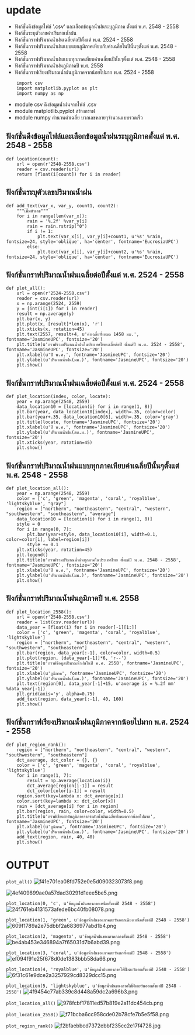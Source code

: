 # update
- ฟังก์ชั่นดึงข้อมูลไฟล์ '.csv' และเลือกข้อมูลน้ำฝนระบุภูมิภาค ตั้งแต่ พ.ศ. 2548 - 2558
- ฟังก์ชั่นระบุตัวเลขค่าปริมาณน้ำฝน
- ฟังก์ชั่นกราฟปริมาณน้ำฝนเฉลี่ยต่อปีตั้งแต่ พ.ศ. 2524 - 2558
- ฟังก์ชั่นกราฟปริมาณน้ำฝนแบบแยกภูมิภาคเทียบกับค่าเฉลี่ยในปีนั้นๆตั้งแต่ พ.ศ. 2548 - 2558
- ฟังก์ชั่นกราฟปริมาณน้ำฝนแบบทุกภาคเทียบค่าเฉลี่ยนปีนั้นๆตั้งแต่ พ.ศ. 2548 - 2558
- ฟังก์ชั่นกราฟปริมาณน้ำฝนภูมิภาคปี พ.ศ. 2558
- ฟังก์ชั่นกราฟเรียงปริมาณน้ำฝนภูมิภาคจากน้อยไปมาก พ.ศ. 2524 - 2558

```
    import csv
    import matplotlib.pyplot as plt
    import numpy as np
```
- module csv ดึงข้อมูลน้ำฝนจากไฟล์ .csv
- module matplotlib.pyplot สร้างกราฟ
- module numpy คำนวนค่าเฉลี่ย บวกเลขหลายๆจำนวนแบบรวดเร็ว

## ฟังก์ชั่นดึงข้อมูลไฟล์และเลือกข้อมูลน้ำฝนระบุภูมิภาคตั้งแต่ พ.ศ. 2548 - 2558

```
def location(count):
    url = open(r'2548-2558.csv')
    reader = csv.reader(url)
    return [float(i[count]) for i in reader]
```

## ฟังก์ชั่นระบุตัวเลขปริมาณน้ำฝน

```
def add_text(var_x, var_y, count1, count2):
    """เพิ่มตัวเลข"""
    for i in range(len(var_x)):
        rain = '%.2f' %var_y[i]
        rain = rain.rstrip("0")
        if i != 1:
            plt.text(var_x[i], var_y[i]+count1, u'%s' %rain, fontsize=24, style='oblique', ha='center', fontname='EucrosiaUPC')
        else:
            plt.text(var_x[i], var_y[i]+count2, u'%s' %rain, fontsize=24, style='oblique', ha='center', fontname='EucrosiaUPC')
```

## ฟังก์ชั่นกราฟปริมาณน้ำฝนเฉลี่ยต่อปีตั้งแต่ พ.ศ. 2524 - 2558

```
def plot_all():
    url = open(r'2524-2558.csv')
    reader = csv.reader(url)
    x = np.arange(2524, 2559)
    y = [int(i[1]) for i in reader]
    result = np.average(y)
    plt.bar(x, y)
    plt.plot(x, [result]*len(x), 'r')
    plt.xticks(x, rotation=45)
    plt.text(2557, result+4, u'ค่าเฉลี่ยทั้งหมด 1458 มม.', fontname='JasmineUPC', fontsize='20')
    plt.title(u'กราฟรวมปริมาณน้ำฝนในประเทศไทยเฉลี่ยต่อปี ตั้งแต่ปี พ.ศ. 2524 - 2558', fontname='JasmineUPC', fontsize='20')
    plt.xlabel(u'ปี พ.ศ.', fontname='JasmineUPC', fontsize='20')
    plt.ylabel(u'ปริมาณน้ำฝน(มม.)', fontname='JasmineUPC', fontsize='20')
    plt.show()
```

## ฟังก์ชั่นกราฟปริมาณน้ำฝนเฉลี่ยต่อปีตั้งแต่ พ.ศ. 2524 - 2558

```
def plot_location(index, color, locate):
    year = np.arange(2548, 2559)
    data_location10 = [location(i) for i in range(1, 8)]
    plt.bar(year, data_location10[index], width=.35, color=color)
    plt.bar(year+.35, data_location10[6], width=.35, color='gray')
    plt.title(locate, fontname='JasmineUPC', fontsize='20')
    plt.xlabel(u'ปี พ.ศ.', fontname='JasmineUPC', fontsize='20')
    plt.ylabel(u'ปริมาณน้ำฝน(ลบ.ม.)', fontname='JasmineUPC', fontsize='20')
    plt.xticks(year, rotation=45)
    plt.show()
```

## ฟังก์ชั่นกราฟปริมาณน้ำฝนแบบทุกภาคเทียบค่าเฉลี่ยปีนั้นๆตั้งแต่ พ.ศ. 2548 - 2558

```
def plot_location_all():
    year = np.arange(2548, 2559)
    color = ['c', 'green', 'magenta', 'coral', 'royalblue', 'lightskyblue', "gray"]
    region = ["northern", "northeastern", "central", "western", "southwestern", "southeastern", "average"]
    data_location10 = [location(i) for i in range(1, 8)]
    style = 0
    for i in range(0, 7):
        plt.bar(year+style, data_location10[i], width=0.1, color=color[i], label=region[i])
        style += 0.1
    plt.xticks(year, rotation=45)
    plt.legend()
    plt.title(u'กราฟรวมปริมาณน้ำฝนทุกภาคในประเทศไทย ตั้งแต่ปี พ.ศ. 2548 - 2558', fontname='JasmineUPC', fontsize='20')
    plt.xlabel(u'ปี พ.ศ.', fontname='JasmineUPC', fontsize='20')
    plt.ylabel(u'ปริมาณน้ำฝน(มม.)', fontname='JasmineUPC', fontsize='20')
    plt.show()
```
## ฟังก์ชั่นกราฟปริมาณน้ำฝนภูมิภาคปี พ.ศ. 2558

```
def plot_location_2558():
    url = open(r'2548-2558.csv')
    reader = list(csv.reader(url))
    data_year = [float(i) for i in reader[-1][1:]]
    color = ['c', 'green', 'magenta', 'coral', 'royalblue', 'lightskyblue']
    region = ["northern", "northeastern", "central", "western", "southwestern", "southeastern"]
    plt.bar(region, data_year[:-1], color=color, width=0.5)
    plt.plot(region, [data_year[-1]]*6, 'r--')
    plt.title(u'กราฟข้อมูลปริมาณน้ำฝนในปี พ.ศ. 2558', fontname='JasmineUPC', fontsize='20')
    plt.xlabel(u'ภูมิภาค', fontname='JasmineUPC', fontsize='20')
    plt.ylabel(u'ปริมาณน้ำฝน(มม.)', fontname='JasmineUPC', fontsize='20')
    plt.text(region[0], data_year[-1]+15, u'average is = %.2f mm' %data_year[-1])
    plt.grid(axis='y', alpha=0.75)
    add_text(region, data_year[:-1], 40, 160)
    plt.show()
```

## ฟังก์ชั่นกราฟเรียงปริมาณน้ำฝนภูมิภาคจากน้อยไปมาก พ.ศ. 2524 - 2558

```
def plot_region_rank():
    region = ["northern", "northeastern", "central", "western", "southwestern", "southeastern"]
    dct_average, dct_color = {}, {}
    color = ['c', 'green', 'magenta', 'coral', 'royalblue', 'lightskyblue']
    for i in range(1, 7):
        result = np.average(location(i))
        dct_average[region[i-1]] = result
        dct_color[color[i-1]] = result
    region.sort(key=lambda x: dct_average[x])
    color.sort(key=lambda x: dct_color[x])
    rain = [dct_average[i] for i in region]
    plt.bar(region, rain, color=color, width=0.5)
    plt.title(u'กราฟเรียงลำดับภูมิภาคจากระดับน้ำฝนเฉลี่ยทั้งหมดจากน้อยไปมาก', fontname='JasmineUPC', fontsize='20')
    plt.xlabel(u'ภูมิภาค', fontname='JasmineUPC', fontsize='20')
    plt.ylabel(u'ปริมาณน้ำฝน(มม.)', fontname='JasmineUPC', fontsize='20')
    add_text(region, rain, 40, 40)
    plt.show()
```

# OUTPUT
`plot_all()`
![f41e701ea08fd752e0e5d090323073f8.png](https://www.img.in.th/images/f41e701ea08fd752e0e5d090323073f8.png)

![4ef409899ae0a57dad30291d1eee5be5.png](https://www.img.in.th/images/4ef409899ae0a57dad30291d1eee5be5.png)

`plot_location(0, 'c', u'ข้อมูลน้ำฝนของภาคเหนือตั้งแต่ปี 2548 - 2558')`
![24f761eb4131573afede6bc40fb08078.png](https://www.img.in.th/images/24f761eb4131573afede6bc40fb08078.png)

`plot_location(1, 'green', u'ข้อมูลน้ำฝนของภาคตะวันออกเฉียงเหนือตั้งแต่ปี 2548 - 2558')`
![609f1789a2e75dbbf2a6836977abd1b4.png](https://www.img.in.th/images/609f1789a2e75dbbf2a6836977abd1b4.png)

`plot_location(2, 'magenta', u'ข้อมูลน้ำฝนของภาคกลางตั้งแต่ปี 2548 - 2558')`
![be4ab453e346894a7f65031d7b6abd39.png](https://www.img.in.th/images/be4ab453e346894a7f65031d7b6abd39.png)

`plot_location(3, 'coral', u'ข้อมูลน้ำฝนของภาคตะวันตกตั้งแต่ปี 2548 - 2558')`
![ef094f91e25f678d0de1383bbb58da66.png](https://www.img.in.th/images/ef094f91e25f678d0de1383bbb58da66.png)

`plot_location(4, 'royalblue', u'ข้อมูลน้ำฝนของภาคใต้ฝั่งตะวันตกตั้งแต่ปี 2548 - 2558')`
![6f31c61e9dce2a3257929cd8329dcc15.png](https://www.img.in.th/images/6f31c61e9dce2a3257929cd8329dcc15.png)

`plot_location(5, 'lightskyblue', u'ข้อมูลน้ำฝนของภาคใต้ฝั่งตะวันออกตั้งแต่ปี 2548 - 2558')`
![4f9454c77ab339c8d448a59dc2a696b3.png](https://www.img.in.th/images/4f9454c77ab339c8d448a59dc2a696b3.png)

`plot_location_all()`
![978fcbf17811ed57b819e2a11dc454cb.png](https://www.img.in.th/images/978fcbf17811ed57b819e2a11dc454cb.png)

`plot_location_2558()`
![f71bcba6cc958cde02b78cfe7b5e5f58.png](https://www.img.in.th/images/f71bcba6cc958cde02b78cfe7b5e5f58.png)

`plot_region_rank()`
![f2bfaebbcd7372ebbf235cc2e17f4728.jpg](https://www.img.in.th/images/f2bfaebbcd7372ebbf235cc2e17f4728.jpg)
